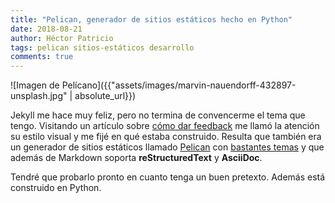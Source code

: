 ```yaml
---
title: "Pelican, generador de sitios estáticos hecho en Python"
date: 2018-08-21
author: Héctor Patricio
tags: pelican sitios-estáticos desarrollo
comments: true
---
```


![Imagen de Pelícano]({{"assets/images/marvin-nauendorff-432897-unsplash.jpg" | absolute_url}})

Jekyll me hace muy feliz, pero no termina de convencerme el tema que tengo. Visitando un artículo sobre [cómo dar feedback](http://www.dein.fr/2016-12-02-negative-feedback-antipatterns.html) me llamó la atención su estilo visual y me fijé en qué estaba construido. Resulta que también era un generador de sitios estáticos llamado [Pelican](https://blog.getpelican.com/) con [bastantes temas](http://www.pelicanthemes.com/) y que además de Markdown soporta **reStructuredText** y **AsciiDoc**.

Tendré que probarlo pronto en cuanto tenga un buen pretexto. Además está construido en Python.